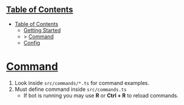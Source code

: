 
## [Table of Contents](#table-of-contents)

* [Table of Contents](/docs/TableOfContents.md)
    * [Getting Started](/docs/GettingStarted.md)
    * \> [Command](/docs/Command.md)
    * [Config](/docs/Config.md)

# [Command](#command)

1. Look inside `src/commands/*.ts` for command examples.
2. Must define command inside `src/commands.ts`
    * If bot is running you may use **R** or **Ctrl + R** to reload commands.
